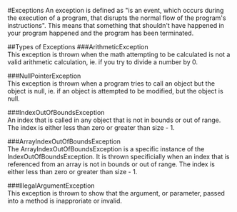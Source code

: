 #Exceptions
An exception is defined as "is an event, which occurs during the execution of a program, that disrupts the normal flow of the program's instructions". This means that something that shouldn't have happened in your program happened and the program has been terminated. 

##Types of Exceptions
###ArithmeticException  
This exception is thrown when the math attempting to be calculated is not a valid arithmetic calculation, ie. if you try to divide a number by 0.

###NullPointerException  
This exception is thrown when a program tries to call an object but the object is null, ie. if an object is attempted to be modified, but the object is null. 

###IndexOutOfBoundsException  
An index that is called in any object that is not in bounds or out of range. The index is either less than zero or greater than size - 1. 

###ArrayIndexOutOfBoundsException  
The ArrayIndexOutOfBoundsException is a specific instance of the IndexOutOfBoundsException. It is thrown specificially when an index that is referenced from an array is not in bounds or out of range. The index is either less than zero or greater than size - 1. 

###IllegalArgumentException  
This exception is thrown to show that the argument, or parameter, passed into a method is inapproriate or invalid.  